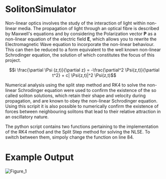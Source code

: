 # SolitonSimulator

Non-linear optics involves the study of the interaction of light within non-linear media. The propagation of light through an optical fibre is described by Maxwell's equations and by considering the Polarization vector $\textbf{P}$ as a non-linear equation of the electric field $\textbf{E}$, which allows you to rewrite the Electromagnetic Wave equation to incorporate the non-linear behaviour. This can then be reduced to a form equivalent to the well known non-linear Schrodinger equation, the solution of which constitutes the focus of this project.

$$i \frac{\partial \Psi (z,t)}{\partial z} = -\frac{\partial^2 \Psi(z,t)}{\partial t^2} + c| \Psi(z,t)|^2 \Psi(z,t)$$

Numerical analysis using the split step method and RK4 to solve the non-linear Schrodinger equation were used to confirm the existence of the so called soliton solutions, which retain their shape and velocity during propagation, and are known to obey the non-linear Schrodinger equation. Using this scripit it is also possible to numerically confirm the existence of forces between neighbouring solitons that lead to their relative attraction in an oscillatory nature.

The python script contains two functions pertaining to the implementation of the RK4 method and the Split Step method for solving the NLSE. To switch between them, simpoly change the function on line 84.

# Example Output

![Figure_1](https://github.com/Matthew-Hill2000/SolitonSimulator/assets/124274792/cc50d2a0-69a2-4c9c-9980-94f50080146f)
